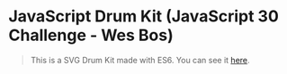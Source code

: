 # JavaScript Drum Kit (JavaScript 30 Challenge - Wes Bos)

> This is a SVG Drum Kit made with ES6. You can see it [here](https://karolinedealencar.github.io/JS-drum-kit/).

